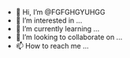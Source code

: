 - 👋 Hi, I’m @FGFGHGYUHGG
- 👀 I’m interested in ...
- 🌱 I’m currently learning ...
- 💞️ I’m looking to collaborate on ...
- 📫 How to reach me ...

<!---
FGFGHGYUHGG/FGFGHGYUHGG is a ✨ special ✨ repository because its `README.md` (this file) appears on your GitHub profile.
You can click the Preview link to take a look at your changes.
--->
